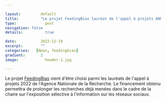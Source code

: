 ```yaml
---

layout:			default
title:  		"Le projet FeedingBias lauréat de l'appel à projets ANR 2022"
type:			  post
navigation: false
details:		  true

date:   		2022-12-19
excerpt: 		""
categories:   [News, feedingbias]
gradient: 		2
image: 			  header-1.jpg

---
```


Le projet [FeedingBias](https://algorithmicsociety.github.io/feedingbias.html) vient d'être choisi parmi les lauréats de l'appel à projets 2022 de l'Agence Nationale de la Recherche. Le financement obtenu permettra de prolonger les recherches déjà menées dans le cadre de la chaire sur l'exposition sélective à l'information sur les réseaux sociaux.
